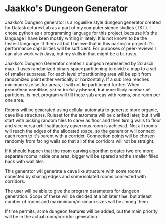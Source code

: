 # Jaakko's Dungeon Generator

Jaakko's Dungeon generator is a roguelike style dungeon generator created for Datastructures Lab as a part of my computer sience studies (TKT). I chose python as a programming language for this project, because it's the language I have been mostly writing in lately. It is not known to be the fastest language of them all,but I believe that in this particular project it's performance capabilities will be sufficient. For purposes of peer-reviews I can also work with Java, but my skills in that might be a bit rusty.

Jaakko's Dungeon Generator creates a dungeon represented by 2d ascii map. It uses randomized binary space partitioning to divide a map to a set of smaller subareas. For each level of partitioning area will be split from randomized point either vertically or horizontally. If a sub area reaches minimum size set for areas, it will not be partitioned further. When predefined condition, yet to be fully planned, but most likely number of partitions, is met, program will fill these sub areas with rooms, one room per one area. 

Rooms will be generated using cellular automata to generate more organic, cave like structures. Ruleset for the automata will be clarified later, but it will start with picking random tiles to carve as floor and then turnig walls to floor and vice versa untill satifactory cavernous room is achieved. Not all rooms will reach the edges of the allocated space, so the generator will connect each room to it's parent with a corridor. Connection points will be chosen randomly from facing walls so that all of the corridors will not be straight. 

If it should happen that the room carving algorithm creates two ore more separate rooms inside one area, bigger will be spared and the smaller filled back with wall tiles.

This generator will generate a cave like structure with some rooms conected by sharing edges and some isolated rooms connected with corridors.

The user will be able to give the program parameters for dungeon generation. Scope of these will be decided at a bit later time, but atleast number of rooms and maximimum/minimum sizes will be among them.

If time permits, some dungeon features will be added, but the main priority will be in the actual room/corridor generation. 
